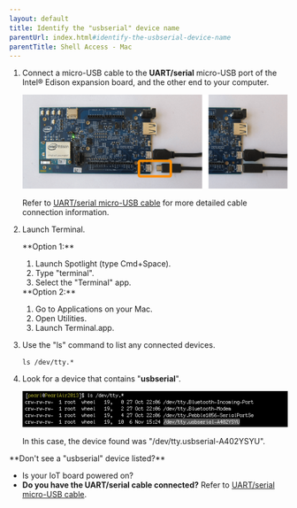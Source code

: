 ```yaml
---
layout: default
title: Identify the "usbserial" device name 
parentUrl: index.html#identify-the-usbserial-device-name
parentTitle: Shell Access - Mac
---
```


1. Connect a micro-USB cable to the **UART/serial** micro-USB port of the Intel® Edison expansion board, and the other end to your computer.

    ![Micro-USB cable being plugged into the bottom micro-USB connector](../../assembly/arduino_expansion_board/images/uart_serial-usb_cable-before_after.png)
  
    Refer to [UART/serial micro-USB cable](../../assembly/arduino_expansion_board/details-serial_cable.html) for more detailed cable connection information.

2. Launch Terminal.

    <div class="side-by-side">
      <div class="left" markdown="1">
      **Option 1:**
  
      1. Launch Spotlight (type Cmd+Space).
      2. Type "terminal". 
      3. Select the "Terminal" app.
      </div>
      <div class="right" markdown="1">
      **Option 2:**

      1. Go to Applications on your Mac. 
      2. Open Utilities. 
      3. Launch Terminal.app.
      </div>
    </div>

3. Use the "ls" command to list any connected devices.

    ```
    ls /dev/tty.*
    ```

4. Look for a device that contains "**usbserial**".

    ![the device found was "/dev/tty.usbserial-A402YSYU"](images/terminal-usbserial_device_highlighted.png)

    In this case, the device found was "/dev/tty.usbserial-A402YSYU".

<div class="callout troubleshooting" markdown="1">
**Don't see a "usbserial" device listed?**

* Is your IoT board powered on?
* **Do you have the UART/serial cable connected?** Refer to [UART/serial micro-USB cable](../../assembly/arduino_expansion_board/details-serial_cable.html).
</div>